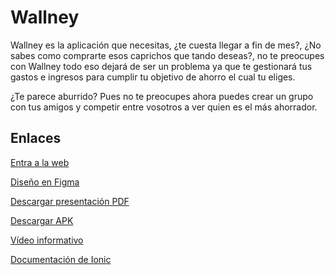 # Wallney
Wallney es la aplicación que necesitas, ¿te cuesta llegar a fin de mes?, ¿No sabes como comprarte esos caprichos que tando deseas?,
no te preocupes con Wallney todo eso dejará de ser un problema ya que te gestionará tus gastos e ingresos para cumplir tu objetivo
de ahorro el cual tu eliges.

¿Te parece aburrido? Pues no te preocupes ahora puedes crear un grupo con tus amigos y competir entre vosotros a ver quien es el 
más ahorrador.

## Enlaces
<a href="https://wallney.josegm.me">Entra a la web</a>

<a href="https://www.figma.com/file/62lc9vVuLk1LhKubTT0iSw/Wallney?node-id=5%3A4">Diseño en Figma</a>

<a href="https://wallney.josegm.me/download/wallney.pdf">Descargar presentación PDF</a>

<a href="https://wallney.josegm.me/download/wallney.apk">Descargar APK</a>

<a href="https://youtu.be/56E5PyL-uuY">Vídeo informativo</a>

<a href="https://ionicframework.com/docs">Documentación de Ionic</a>

